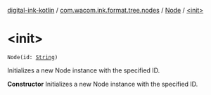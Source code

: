 [digital-ink-kotlin](../../index.md) / [com.wacom.ink.format.tree.nodes](../index.md) / [Node](index.md) / [&lt;init&gt;](./-init-.md)

# &lt;init&gt;

`Node(id: `[`String`](https://kotlinlang.org/api/latest/jvm/stdlib/kotlin/-string/index.html)`)`

Initializes a new Node instance with the specified ID.

**Constructor**
Initializes a new Node instance with the specified ID.

